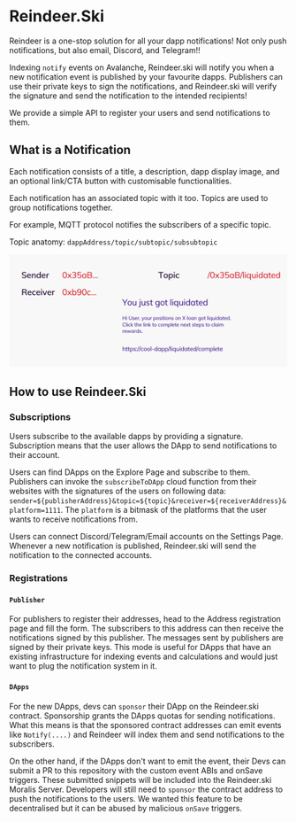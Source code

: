 # Reindeer.Ski

Reindeer is a one-stop solution for all your dapp notifications! Not only push notifications, but also email, Discord, and Telegram!!

Indexing `notify` events on Avalanche, Reindeer.ski will notify you when a new notification event is published by your favourite dapps. Publishers can use their private keys to sign the notifications, and Reindeer.ski will verify the signature and send the notification to the intended recipients!

We provide a simple API to register your users and send notifications to them.

## What is a Notification

Each notification consists of a title, a description, dapp display image, and an optional link/CTA button with customisable functionalities.

Each notification has an associated topic with it too. Topics are used to group notifications together.

For example, MQTT protocol notifies the subscribers of a specific topic.

Topic anatomy: `dappAddress/topic/subtopic/subsubtopic`

<!-- Notification Screenshot -->

![](./docs/images/notification.png)

## How to use Reindeer.Ski

### Subscriptions

Users subscribe to the available dapps by providing a signature. Subscription means that the user allows the DApp to send notifications to their account.

Users can find DApps on the Explore Page and subscribe to them. Publishers can invoke the `subscribeToDApp` cloud function from their websites with the signatures of the users on following data: `sender=${publisherAddress}&topic=${topic}&receiver=${receiverAddress}&platform=1111`. The `platform` is a bitmask of the platforms that the user wants to receive notifications from.

Users can connect Discord/Telegram/Email accounts on the Settings Page. Whenever a new notification is published, Reindeer.ski will send the notification to the connected accounts.

### Registrations

#### `Publisher`

For publishers to register their addresses, head to the Address registration page and fill the form.
The subscribers to this address can then receive the notifications signed by this publisher. The messages sent by publishers are signed by their private keys. This mode is useful for DApps that have an existing infrastructure for indexing events and calculations and would just want to plug the notification system in it.

#### `DApps`

For the new DApps, devs can `sponsor` their DApp on the Reindeer.ski contract. Sponsorship grants the DApps quotas for sending notifications. What this means is that the sponsored contract addresses can emit events like `Notify(....)` and Reindeer will index them and send notifications to the subscribers.

On the other hand, if the DApps don't want to emit the event, their Devs can submit a PR to this repository with the custom event ABIs and onSave triggers. These submitted snippets will be included into the Reindeer.ski Moralis Server. Developers will still need to `sponsor` the contract address to push the notifications to the users.
We wanted this feature to be decentralised but it can be abused by malicious `onSave` triggers.
